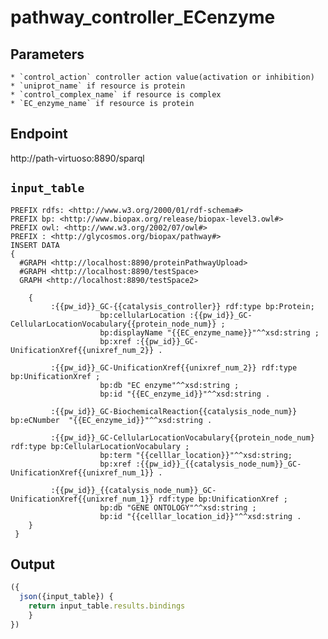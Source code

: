 # pathway_controller_ECenzyme

## Parameters
	* `control_action` controller action value(activation or inhibition)
	* `uniprot_name` if resource is protein
	* `control_complex_name` if resource is complex
	* `EC_enzyme_name` if resource is protein
## Endpoint
http://path-virtuoso:8890/sparql

## `input_table` 

```sparql
PREFIX rdfs: <http://www.w3.org/2000/01/rdf-schema#>
PREFIX bp: <http://www.biopax.org/release/biopax-level3.owl#>
PREFIX owl: <http://www.w3.org/2002/07/owl#>
PREFIX : <http://glycosmos.org/biopax/pathway#>
INSERT DATA
{
  #GRAPH <http://localhost:8890/proteinPathwayUpload>
  #GRAPH <http://localhost:8890/testSpace>
  GRAPH <http://localhost:8890/testSpace2>
  
    {  
         :{{pw_id}}_GC-{{catalysis_controller}} rdf:type bp:Protein;
                    bp:cellularLocation :{{pw_id}}_GC-CellularLocationVocabulary{{protein_node_num}} ;
            		bp:displayName "{{EC_enzyme_name}}"^^xsd:string ;                                      
      				bp:xref :{{pw_id}}_GC-UnificationXref{{unixref_num_2}} .
    		
         :{{pw_id}}_GC-UnificationXref{{unixref_num_2}} rdf:type bp:UnificationXref ;
            		bp:db "EC enzyme"^^xsd:string ;
           			bp:id "{{EC_enzyme_id}}"^^xsd:string .
     
     	 :{{pw_id}}_GC-BiochemicalReaction{{catalysis_node_num}} bp:eCNumber  "{{EC_enzyme_id}}"^^xsd:string .
       
         :{{pw_id}}_GC-CellularLocationVocabulary{{protein_node_num} rdf:type bp:CellularLocationVocabulary ;
                    bp:term "{{celllar_location}}"^^xsd:string; 
                    bp:xref :{{pw_id}}_{{catalysis_node_num}}_GC-UnificationXref{{unixref_num_1}} .
         
         :{{pw_id}}_{{catalysis_node_num}}_GC-UnificationXref{{unixref_num_1}} rdf:type bp:UnificationXref ;
                 	bp:db "GENE ONTOLOGY"^^xsd:string ;
                    bp:id "{{celllar_location_id}}"^^xsd:string .
    }   
 }

```
 ## Output

```javascript
({
  json({input_table}) {
    return input_table.results.bindings
    }
})
```   